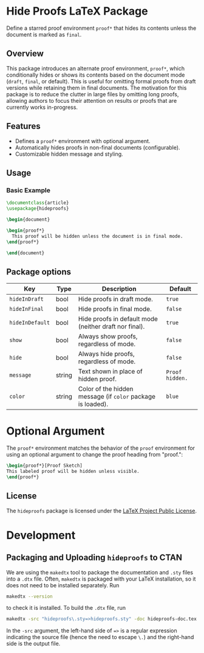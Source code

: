 
# Hide Proofs LaTeX Package

Define a starred proof environment `proof*` that hides its contents unless the document is marked as `final`.

## Overview

This package introduces an alternate proof environment, `proof*`, which conditionally hides or shows its contents based on the document mode (`draft`, `final`, or default). This is useful for omitting formal proofs from draft versions while retaining them in final documents.
The motivation for this package is to reduce the clutter in large files by omitting long proofs, allowing authors to focus their attention on results or proofs that are currently works in-progress.

## Features

- Defines a `proof*` environment with optional argument.
- Automatically hides proofs in non-final documents (configurable).
- Customizable hidden message and styling.

## Usage

### Basic Example

```latex
\documentclass{article}
\usepackage{hideproofs}

\begin{document}

\begin{proof*}
  This proof will be hidden unless the document is in final mode.
\end{proof*}

\end{document}
```


## Package options
| Key             | Type   | Description                                                 | Default                    |
| --------------- | ------ | ----------------------------------------------------------- | -------------------------- |
| `hideInDraft`   | bool   | Hide proofs in draft mode.                                  | `true`                     |
| `hideInFinal`   | bool   | Hide proofs in final mode.                                  | `false`                    |
| `hideInDefault` | bool   | Hide proofs in default mode (neither draft nor final).      | `true`                     |
| `show`          | bool   | Always show proofs, regardless of mode.                     | `false`                      |
| `hide`          | bool   | Always hide proofs, regardless of mode.                     | `false`                      |
| `message`       | string | Text shown in place of hidden proof.                        | `Proof hidden.` |
| `color`         | string | Color of the hidden message (if `color` package is loaded). | `blue`                     |


# Optional Argument 

The `proof*` environment matches the behavior of the `proof` environment for using an optional argument to change the proof heading from "proof.":
```latex
\begin{proof*}[Proof Sketch]
This labeled proof will be hidden unless visible.
\end{proof*}
```

## License
The `hideproofs` package is licensed under the [LaTeX Project Public License](https://www.latex-project.org/lppl/).




# Development

## Packaging and Uploading `hideproofs` to CTAN

We are using the `makedtx` tool to package the documentation and `.sty` files into a `.dtx` file.
Often, `makedtx` is packaged with your LaTeX installation, so it does not need to be installed separately. 
Run 
```bash
makedtx --version
```
to check it is installed. 
To build the `.dtx` file, run 
```bash
makedtx -src "hideproofs\.sty=>hideproofs.sty" -doc hideproofs-doc.tex hideproofs
```
In the `-src` argument, the left-hand side of `=>` is a regular expression indicating the source file (hence the need to escape `\.`) and the right-hand side is the output file.